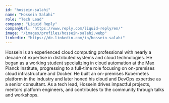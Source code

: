 ```yaml
---
id: "hossein-salahi"
name: "Hossein Salahi"
role: "Tech Lead"
company: "Liquid Reply"
companyUrl: "https://www.reply.com/liquid-reply/en/"
image: "/images/profiles/hossein-salahi.webp"
linkedin: "https://de.linkedin.com/in/hossein-salahi"
---
```


Hossein is an experienced cloud computing professional with nearly a decade of expertise in distributed systems and cloud technologies. He began as a working student specializing in cloud automation at the Max Planck Institute, progressing to a full-time role focusing on on-premises cloud infrastructure and Docker. He built an on-premises Kubernetes platform in the industry and later honed his cloud and DevOps expertise as a senior consultant. As a tech lead, Hossein drives impactful projects, mentors platform engineers, and contributes to the community through talks and workshops.
